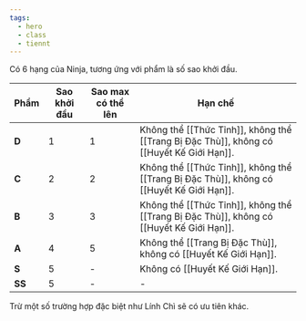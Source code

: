 ```yaml
---
tags:
  - hero
  - class
  - tiennt
---
```

Có 6 hạng của Ninja, tương ứng với phẩm là số sao khởi đầu.

| Phẩm   | Sao khởi đầu | Sao max có thể lên | Hạn chế                                                                                  |
| ------ | ------------ | ------------------ | ---------------------------------------------------------------------------------------- |
| **D**  | 1            | 1                  | Không thể [[Thức Tỉnh]], không thể [[Trang Bị Đặc Thù]], không có [[Huyết Kế Giới Hạn]]. |
| **C**  | 2            | 2                  | Không thể [[Thức Tỉnh]], không thể [[Trang Bị Đặc Thù]], không có [[Huyết Kế Giới Hạn]]. |
| **B**  | 3            | 3                  | Không thể [[Thức Tỉnh]], không thể [[Trang Bị Đặc Thù]], không có [[Huyết Kế Giới Hạn]]. |
| **A**  | 4            | 5                  | Không thể [[Trang Bị Đặc Thù]], không có [[Huyết Kế Giới Hạn]].                          |
| **S**  | 5            | -                  | Không có [[Huyết Kế Giới Hạn]].                                                          |
| **SS** | 5            | -                  | -                                                                                        |
Trừ một số trường hợp đặc biệt như Lính Chì sẽ có ưu tiên khác.